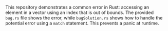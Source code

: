 This repository demonstrates a common error in Rust: accessing an element in a vector using an index that is out of bounds. The provided `bug.rs` file shows the error, while `bugSolution.rs` shows how to handle the potential error using a `match` statement.  This prevents a panic at runtime.